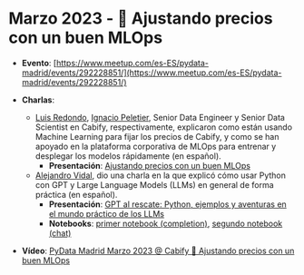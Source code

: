 # Marzo 2023 - 🚗 Ajustando precios con un buen MLOps

- **Evento**: [https://www.meetup.com/es-ES/pydata-madrid/events/292228851/](https://www.meetup.com/es-ES/pydata-madrid/events/292228851/)

- **Charlas**:
  - [Luis Redondo](https://www.linkedin.com/in/lurecas/), [Ignacio Peletier](https://www.linkedin.com/in/ignacio-peletier/), Senior Data Engineer y Senior Data Scientist en Cabify, respectivamente, explicaron como están usando Machine Learning para fijar los precios de Cabify, y como se han apoyado en la plataforma corporativa de MLOps para entrenar y desplegar los modelos rápidamente (en español).
    - **Presentación**: [Ajustando precios con un buen MLOps](ajustando-precios-con-un-buen-mlops.pdf)
  - [Alejandro Vidal](https://www.linkedin.com/in/alejandro-v-508944bb/), dio una charla en la que explicó cómo usar Python con GPT y Large Language Models (LLMs) en general de forma práctica (en español).
    - **Presentación**: [GPT al rescate: Python, ejemplos y aventuras en el mundo práctico de los LLMs](gpt-al-rescate.pdf)
    - **Notebooks**: [primer notebook (completion)](notebooks/01_completion_mode.ipynb), [segundo notebook (chat)](notebooks/02_chat_mode.ipynb)

- **Vídeo**: [PyData Madrid Marzo 2023 @ Cabify 🚗 Ajustando precios con un buen MLOps](https://youtu.be/y4eEj77BDeU)
